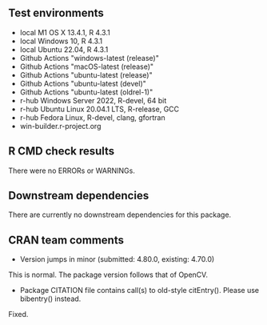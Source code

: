## Test environments

* local M1 OS X 13.4.1, R 4.3.1
* local Windows 10, R 4.3.1
* local Ubuntu 22.04, R 4.3.1
* Github Actions "windows-latest (release)"
* Github Actions "macOS-latest (release)"
* Github Actions "ubuntu-latest (release)"
* Github Actions "ubuntu-latest (devel)"
* Github Actions "ubuntu-latest (oldrel-1)"
* r-hub Windows Server 2022, R-devel, 64 bit
* r-hub Ubuntu Linux 20.04.1 LTS, R-release, GCC
* r-hub Fedora Linux, R-devel, clang, gfortran
* win-builder.r-project.org

## R CMD check results

There were no ERRORs or WARNINGs.

## Downstream dependencies

There are currently no downstream dependencies for this package.

## CRAN team comments

* Version jumps in minor (submitted: 4.80.0, existing: 4.70.0)

This is normal. The package version follows that of OpenCV. 

* Package CITATION file contains call(s) to old-style citEntry(). Please use bibentry() instead.

Fixed. 